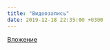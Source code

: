 ```yaml
---
title: "Видеозапись"
date: 2019-12-18 22:35:00 +0300
---
```



[Вложение](https://vk.com/video41076938_456239392)
